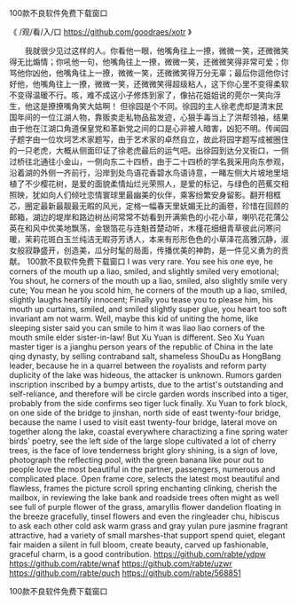 
100款不良软件免费下载窗口




《 /观/看/入/口  https://github.com/goodraes/xotr 》




　　我就很少见过这样的人。你看他一眼，他嘴角往上一撩，微微一笑，还微微笑得无比煽情；你吼他一句，他嘴角往上一撩，微微一笑，还微微笑得非常可爱；你骂他你凶他，他嘴角往上一撩，微微一笑，还微微笑得万分无辜；最后你逗他你讨好他，他嘴角往上一撩，微微一笑，还微微笑得超级粘人，这下你心里不变得柔软不变得温暖不行。咳，难不成这小子修炼到家了，像拈花姐姐说的莞尔一笑向浮生，他这是撩撩嘴角笑大姑啊！
但徐园是个不同。徐园的主人徐老虎却是清末民国年间的一位江湖人物，靠贩卖走私物品盐发迹，心狠手毒当上了洪帮领袖，结果由于他在江湖口角道保皇党和革新党之间的口是心非被人暗害，凶犯不明。传闻园子题字由一位坎坷艺术家题写，由于艺术家的卓然自立，故此将园字题写成被圈住的一只老虎，大概从侧面印证了徐老虎最后的运气吧。出徐园到达分叉街口，一侧过桥往北通往小金山，一侧向东二十四桥，由于二十四桥的学名我采用向东参观，沿着湖的外侧一齐前行，沿岸到处鸟语花香碧水鸟语诗意，一睹左侧大片坡地里培植了不少樱花树，是爱的面貌柔情灿烂光荣照人，是爱的标记，与绿色的芭蕉交相照映，犹如向人们倾吐恋情寰球里最幽美的伙伴，乘客纷繁安身留影。翻开相框芯，圈定最新最靓最无暇的风光，定格一幅春天里妩媚无比的画卷，珍惜在回顾的邮箱，湖边的堤岸和路边树丛间常常不妨看到开满紫色的小花小草，喇叭花花蒲公英在和风中优美地飘荡，金银箔花与连魁首楚动听，木槿花细细青草彼此问寒问暖，茉莉花斑白玉兰纯洁无暇芬芳诱人，本来有形形色色的小草泽花高雅沉静，淑女般寂静盛开，创造美，瓜分时髦的局面，传播优美的神韵，是一件见义勇为的贡献。
100款不良软件免费下载窗口
I was very rare.
You see his one eye, he corners of the mouth up a liao, smiled, and slightly smiled very emotional;
You shout, he corners of the mouth up a liao, smiled, also slightly smile very cute;
You mean he you scold him, he corners of the mouth up a liao, smiled, slightly laughs heartily innocent;
Finally you tease you to please him, his mouth up curtains, smiled, and smiled slightly super glue, you heart too soft invariant am not warm.
Well, maybe this kid of uniting the home, like sleeping sister said you can smile to him it was liao liao corners of the mouth smile elder sister-in-law!
But Xu Yuan is different.
Seo Xu Yuan master tiger is a jianghu person years of the republic of China in the late qing dynasty, by selling contraband salt, shameless ShouDu as HongBang leader, because he in a quarrel between the royalists and reform party duplicity of the lake was hideous, the attacker is unknown.
Rumors garden inscription inscribed by a bumpy artists, due to the artist's outstanding and self-reliance, and therefore will be circle garden words inscribed into a tiger, probably from the side confirms seo tiger luck finally.
Xu Yuan to fork block, on one side of the bridge to jinshan, north side of east twenty-four bridge, because the name I used to visit east twenty-four bridge, lateral move on together along the lake, coastal everywhere charactizing a fine spring water birds' poetry, see the left side of the large slope cultivated a lot of cherry trees, is the face of love tenderness bright glory shining, is a sign of love, photograph the reflecting pool, with the green banana like pour out to people love the most beautiful in the partner, passengers, numerous and complicated place.
Open frame core, selects the latest most beautiful and flawless, frames the picture scroll spring enchanting clinking, cherish the mailbox, in reviewing the lake bank and roadside trees often might as well see full of purple flower of the grass, amaryllis flower dandelion floating in the breeze gracefully, tinsel flowers and even the ringleader chu, hibiscus to ask each other cold ask warm grass and gray yulan pure jasmine fragrant attractive, had a variety of small marshes-that support spend quiet, elegant fair maiden a silent in full bloom, create beauty, carved up fashionable, graceful charm, is a good contribution.
https://github.com/rabte/ydpw
https://github.com/rabte/wnaf
https://github.com/rabte/uzwr
https://github.com/rabte/quch
https://github.com/rabte/568851





100款不良软件免费下载窗口
